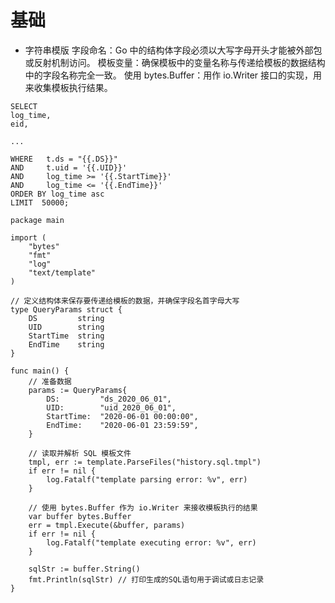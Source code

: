 # 基础
- 字符串模版
字段命名：Go 中的结构体字段必须以大写字母开头才能被外部包或反射机制访问。
模板变量：确保模板中的变量名称与传递给模板的数据结构中的字段名称完全一致。
使用 bytes.Buffer：用作 io.Writer 接口的实现，用来收集模板执行结果。
```history.sql.tmpl
SELECT
log_time,
eid,

...

WHERE   t.ds = "{{.DS}}"
AND     t.uid = '{{.UID}}'
AND     log_time >= '{{.StartTime}}'
AND     log_time <= '{{.EndTime}}'
ORDER BY log_time asc
LIMIT  50000;
```
```golang
package main

import (
	"bytes"
	"fmt"
	"log"
	"text/template"
)

// 定义结构体来保存要传递给模板的数据，并确保字段名首字母大写
type QueryParams struct {
	DS         string
	UID        string
	StartTime  string
	EndTime    string
}

func main() {
	// 准备数据
	params := QueryParams{
		DS:         "ds_2020_06_01",
		UID:        "uid_2020_06_01",
		StartTime:  "2020-06-01 00:00:00",
		EndTime:    "2020-06-01 23:59:59",
	}

	// 读取并解析 SQL 模板文件
	tmpl, err := template.ParseFiles("history.sql.tmpl")
	if err != nil {
		log.Fatalf("template parsing error: %v", err)
	}

	// 使用 bytes.Buffer 作为 io.Writer 来接收模板执行的结果
	var buffer bytes.Buffer
	err = tmpl.Execute(&buffer, params)
	if err != nil {
		log.Fatalf("template executing error: %v", err)
	}

	sqlStr := buffer.String()
	fmt.Println(sqlStr) // 打印生成的SQL语句用于调试或日志记录
}
```